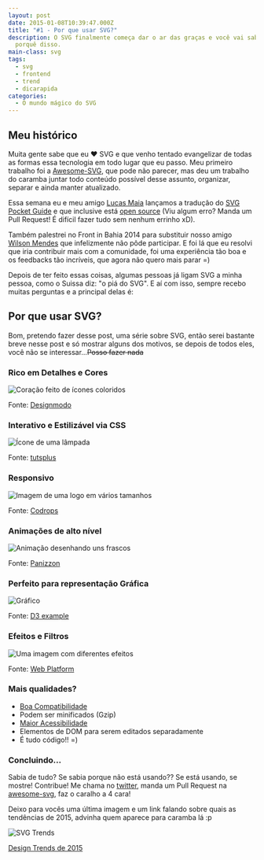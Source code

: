 ```yaml
---
layout: post
date: 2015-01-08T10:39:47.000Z
title: "#1 - Por que usar SVG?"
description: O SVG finalmente começa dar o ar das graças e você vai saber aqui o
  porquê disso.
main-class: svg
tags:
  - svg
  - frontend
  - trend
  - dicarapida
categories:
  - O mundo mágico do SVG
---
```


## Meu histórico

Muita gente sabe que eu ❤ SVG e que venho tentado evangelizar de todas as formas essa tecnologia em todo lugar que eu passo. Meu primeiro trabalho foi a [Awesome-SVG](https://github.com/willianjusten/awesome-svg), que pode não parecer, mas deu um trabalho do caramba juntar todo conteúdo possível desse assunto, organizar, separar e ainda manter atualizado.

Essa semana eu e meu amigo [Lucas Maia](https://github.com/lucasmaiaesilva) lançamos a tradução do [SVG Pocket Guide](http://svgpocketguide.com/) e que inclusive está [open source](https://github.com/jonitrythall/svgpocketguide/blob/master/svgpocketguide-ptbr.md) (Viu algum erro? Manda um Pull Request! É difícil fazer tudo sem nenhum errinho xD).

Também palestrei no Front in Bahia 2014 para substituir nosso amigo [Wilson Mendes](https://twitter.com/willmendesneto) que infelizmente não pôde participar. E foi lá que eu resolvi que iria contribuir mais com a comunidade, foi uma experiência tão boa e os feedbacks tão incríveis, que agora não quero mais parar =)

Depois de ter feito essas coisas, algumas pessoas já ligam SVG a minha pessoa, como o Suissa diz: "o piá do SVG". E aí com isso, sempre recebo muitas perguntas e a principal delas é:

## Por que usar SVG?

Bom, pretendo fazer desse post, uma série sobre SVG, então serei bastante breve nesse post e só mostrar alguns dos motivos, se depois de todos eles, você não se interessar...<s>Posso fazer nada</s>

### Rico em Detalhes e Cores

![Coração feito de ícones coloridos](/assets/img/por-que-usar-svg/coloridos.jpg)

Fonte: [Designmodo](http://designmodo.com/flat/)

### Interativo e Estilizável via CSS

![Ícone de uma lâmpada](/assets/img/por-que-usar-svg/animacao.gif)

Fonte: [tutsplus](http://tutsplus.github.io/Styling-Iconic/styling/index.html)

### Responsivo

![Imagem de uma logo em vários tamanhos](/assets/img/por-que-usar-svg/responsivo.png)

Fonte: [Codrops](http://tympanus.net/codrops/2014/08/19/making-svgs-responsive-with-css/)

### Animações de alto nível

![Animação desenhando uns frascos](/assets/img/por-que-usar-svg/animacao-2.gif)

Fonte: [Panizzon](http://panizzon.ind.br/)

### Perfeito para representação Gráfica

![Gráfico](/assets/img/por-que-usar-svg/grafico.png)

Fonte: [D3 example](http://bl.ocks.org/Caged/6476579)

### Efeitos e Filtros

![Uma imagem com diferentes efeitos](/assets/img/por-que-usar-svg/filtros.png)

Fonte: [Web Platform](https://webplatform.github.io/docs/svg/tutorials/smarter_svg_filters/)

### Mais qualidades?

* [Boa Compatibilidade](http://caniuse.com/#search=svg)
* Podem ser minificados (Gzip)
* [Maior Acessibilidade](http://www.sitepoint.com/tips-accessible-svg/)
* Elementos de DOM para serem editados separadamente
* É tudo código!! =)

### Concluindo...

Sabia de tudo? Se sabia porque não está usando?? Se está usando, se mostre! Contribue! Me chama no [twitter](http://twitter.com/Willian_justen), manda um Pull Request na [awesome-svg](https://github.com/willianjusten/awesome-svg), faz o caralho a 4 cara!

Deixo para vocês uma última imagem e um link falando sobre quais as tendências de 2015, advinha quem aparece para caramba lá :p

![SVG Trends](https://ihatetomatoes.net/wp-content/uploads/2014/12/img_assets_svg.jpg)

[Design Trends de 2015](http://foundersgrid.com/design-trends-2015)

